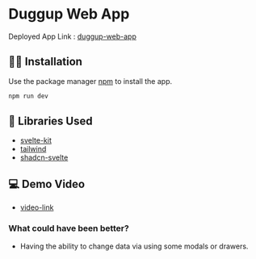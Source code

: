 # Duggup Web App

Deployed App Link : [duggup-web-app](https://duggup-web-app.vercel.app/)


## 👨‍💻 Installation

Use the package manager [npm](https://docs.npmjs.com/downloading-and-installing-node-js-and-npm) to install the app.

```bash
npm run dev
```

## 📝 Libraries Used
- [svelte-kit](https://kit.svelte.dev/)
- [tailwind](https://tailwindcss.com/)
- [shadcn-svelte](https://www.shadcn-svelte.com/)

## 💻 Demo Video 

- [video-link](https://www.loom.com/share/fdb94841143b499d95cd0802f9395044?sid=f093dc39-23c7-4982-a268-233fe83c7193)

### What could have been better?

- Having the ability to change data via using some modals or drawers.







